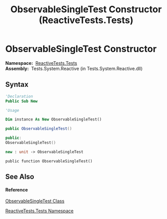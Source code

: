 ﻿---
title: ObservableSingleTest Constructor  (ReactiveTests.Tests)
TOCTitle: ObservableSingleTest Constructor
ms:assetid: M:ReactiveTests.Tests.ObservableSingleTest.#ctor
ms:mtpsurl: https://msdn.microsoft.com/en-us/library/reactivetests.tests.observablesingletest.observablesingletest(v=VS.103)
ms:contentKeyID: 36620587
ms.date: 06/28/2011
mtps_version: v=VS.103
f1_keywords:
- ReactiveTests.Tests.ObservableSingleTest.#ctor
- ReactiveTests.Tests.ObservableSingleTest.ObservableSingleTest
dev_langs:
- CSharp
- JScript
- VB
- FSharp
- c++
---

# ObservableSingleTest Constructor

**Namespace:**  [ReactiveTests.Tests](hh289046\(v=vs.103\).md)  
**Assembly:**  Tests.System.Reactive (in Tests.System.Reactive.dll)

## Syntax

``` vb
'Declaration
Public Sub New
```

``` vb
'Usage

Dim instance As New ObservableSingleTest()
```

``` csharp
public ObservableSingleTest()
```

``` c++
public:
ObservableSingleTest()
```

``` fsharp
new : unit -> ObservableSingleTest
```

``` jscript
public function ObservableSingleTest()
```

## See Also

#### Reference

[ObservableSingleTest Class](hh315143\(v=vs.103\).md)

[ReactiveTests.Tests Namespace](hh289046\(v=vs.103\).md)

